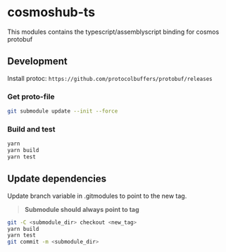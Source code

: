 # cosmoshub-ts

This modules contains the typescript/assemblyscript binding for cosmos protobuf

## Development

Install protoc: `https://github.com/protocolbuffers/protobuf/releases`

### Get proto-file

```bash
git submodule update --init --force
```

### Build and test

```bash
yarn
yarn build
yarn test
```

## Update dependencies

Update branch variable in .gitmodules to point to the new tag.

> **Submodule should always point to tag**

```bash
git -C <submodule_dir> checkout <new_tag>
yarn build
yarn test
git commit -m <submodule_dir>
```

